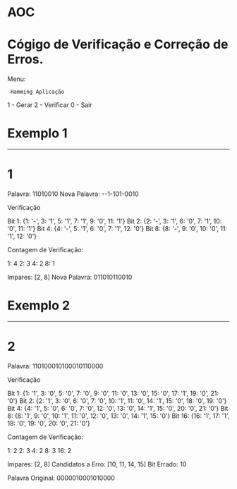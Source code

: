 # AOC
# Cógigo de Verificação e Correção de Erros. 

Menu: 

     Hamming Aplicação

1 - Gerar
2 - Verificar
0 - Sair

# Exemplo 1
---------------------------------------------
# 1
Palavra: 11010010
Nova Palavra: --1-101-0010

Verificação

Bit 1: {1: '-', 3: '1', 5: '1', 7: '1', 9: '0', 11: '1'}
Bit 2: {2: '-', 3: '1', 6: '0', 7: '1', 10: '0', 11: '1'}
Bit 4: {4: '-', 5: '1', 6: '0', 7: '1', 12: '0'}
Bit 8: {8: '-', 9: '0', 10: '0', 11: '1', 12: '0'}

Contagem de Verificação:

1: 4
2: 3
4: 2
8: 1

Impares: [2, 8]
Nova Palavra: 011010110010


# Exemplo 2
---------------------------------------------

# 2
Palavra: 110100010100010110000


Verificação

Bit 1: {1: '1', 3: '0', 5: '0', 7: '0', 9: '0', 11: '0', 13: '0', 15: '0', 17: '1', 19: '0', 21: '0'}
Bit 2: {2: '1', 3: '0', 6: '0', 7: '0', 10: '1', 11: '0', 14: '1', 15: '0', 18: '0', 19: '0'}
Bit 4: {4: '1', 5: '0', 6: '0', 7: '0', 12: '0', 13: '0', 14: '1', 15: '0', 20: '0', 21: '0'}
Bit 8: {8: '1', 9: '0', 10: '1', 11: '0', 12: '0', 13: '0', 14: '1', 15: '0'}
Bit 16: {16: '1', 17: '1', 18: '0', 19: '0', 20: '0', 21: '0'}

Contagem de Verificação:

1: 2
2: 3
4: 2
8: 3
16: 2

Impares: [2, 8]
Candidatos a Erro: [10, 11, 14, 15]
Bit Errado: 10

Palavra Original: 0000010001010000
